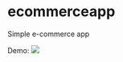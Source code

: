 # ecommerceapp
Simple e-commerce app

Demo:
![](https://github.com/SyafizadAswad/ecommerceapp/blob/main/ecommerce.gif)

